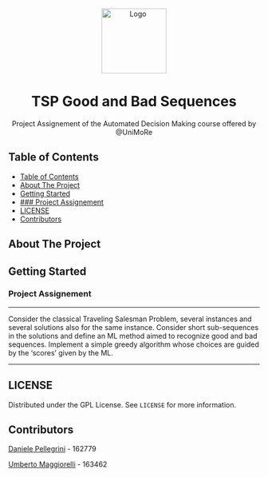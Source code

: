 <br />    
<p align="center">
<a href="https://github.com/danielepelleg/TSP-Good-Bad-Sequences">
    <img src="https://image.flaticon.com/icons/png/512/2165/2165621.png" alt="Logo" width="130" height="130">
</a>
<h1 align="center">TSP Good and Bad Sequences</h1>
<p align="center">
    Project Assignement of the Automated Decision Making course offered by @UniMoRe
</p>
  
<!-- TABLE OF CONTENTS -->
## Table of Contents
  
- [Table of Contents](#table-of-contents)
- [About The Project](#about-the-project)
- [Getting Started](#getting-started)
- [### Project Assignement](#-project-assignement)
- [LICENSE](#license)
- [Contributors](#contributors)

## About The Project

## Getting Started

### Project Assignement
---
Consider the classical Traveling Salesman Problem, several instances and several solutions also for the same instance. Consider short sub-sequences in the solutions and define an ML method aimed to recognize good and bad sequences. Implement a simple greedy algorithm whose choices are guided by the ‘scores’ given by the ML.

---

## LICENSE

Distributed under the GPL License. See `LICENSE` for more information.

## Contributors

[Daniele Pellegrini](https://github.com/danielepelleg) - 162779

[Umberto Maggiorelli](https://github.com/umberto-maggiorelli) - 163462


